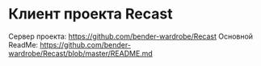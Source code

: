 # Клиент проекта Recast
Сервер проекта: https://github.com/bender-wardrobe/Recast
Основной ReadMe: https://github.com/bender-wardrobe/Recast/blob/master/README.md
